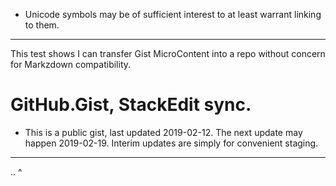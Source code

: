 * Unicode symbols may be of sufficient interest to at least warrant linking to them.  

<hr>

This test shows I can transfer Gist MicroContent into a repo without concern for Markzdown compatibility.


# GitHub.Gist, StackEdit sync.
- This is a public gist, last updated 2019-02-12.  The next update may happen 2019-02-19.  Interim updates are simply for convenient staging.

<hr>
..
^
